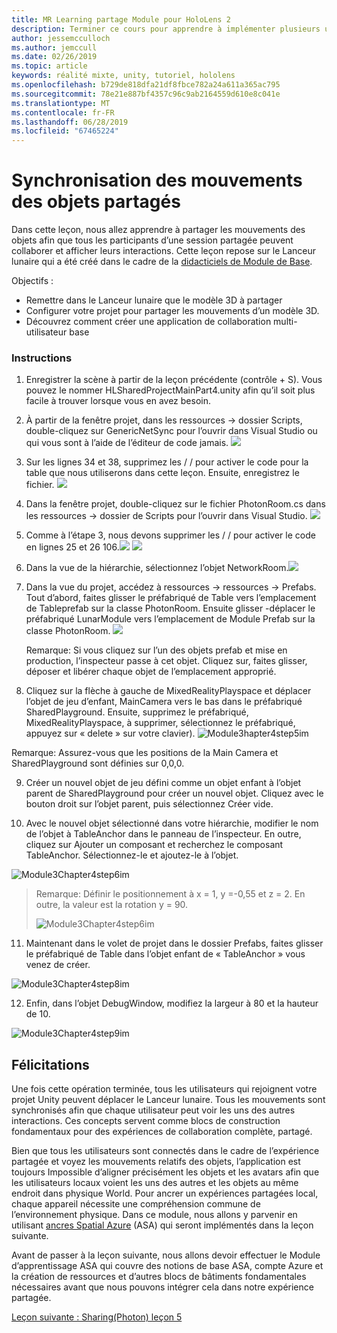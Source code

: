 ```yaml
---
title: MR Learning partage Module pour HoloLens 2
description: Terminer ce cours pour apprendre à implémenter plusieurs utilisateurs les expériences partagées au sein d’une application de HoloLens 2.
author: jessemcculloch
ms.author: jemccull
ms.date: 02/26/2019
ms.topic: article
keywords: réalité mixte, unity, tutoriel, hololens
ms.openlocfilehash: b729de818dfa21df8fbce782a24a611a365ac795
ms.sourcegitcommit: 78e21e887bf4357c96c9ab2164559d610e8c041e
ms.translationtype: MT
ms.contentlocale: fr-FR
ms.lasthandoff: 06/28/2019
ms.locfileid: "67465224"
---
```

# <a name="synchronizing-shared-object-movements"></a>Synchronisation des mouvements des objets partagés

Dans cette leçon, nous allez apprendre à partager les mouvements des objets afin que tous les participants d’une session partagée peuvent collaborer et afficher leurs interactions. Cette leçon repose sur le Lanceur lunaire qui a été créé dans le cadre de la [didacticiels de Module de Base](mrlearning-base.md).

Objectifs :

- Remettre dans le Lanceur lunaire que le modèle 3D à partager
- Configurer votre projet pour partager les mouvements d’un modèle 3D.
- Découvrez comment créer une application de collaboration multi-utilisateur base

### <a name="instructions"></a>Instructions


1. Enregistrer la scène à partir de la leçon précédente (contrôle + S). Vous pouvez le nommer HLSharedProjectMainPart4.unity afin qu’il soit plus facile à trouver lorsque vous en avez besoin.

2. À partir de la fenêtre projet, dans les ressources -> dossier Scripts, double-cliquez sur GenericNetSync pour l’ouvrir dans Visual Studio ou qui vous sont à l’aide de l’éditeur de code jamais.  ![](images/module3chapter4updatestep2.png)

3. Sur les lignes 34 et 38, supprimez les / / pour activer le code pour la table que nous utiliserons dans cette leçon. Ensuite, enregistrez le fichier. ![](images/module3chapter4updatestep3.png)

4. Dans la fenêtre projet, double-cliquez sur le fichier PhotonRoom.cs dans les ressources -> dossier de Scripts pour l’ouvrir dans Visual Studio. ![](images/module3chapter4updatestep4.png)

5. Comme à l’étape 3, nous devons supprimer les / / pour activer le code en lignes 25 et 26 106.![](images/module3chapter4updatestep5a.png) ![](images/module3chapter4updatestep5b.png)

6. Dans la vue de la hiérarchie, sélectionnez l’objet NetworkRoom.![](images/module3chapter4updatestep6.png)

7. Dans la vue du projet, accédez à ressources -> ressources -> Prefabs. Tout d’abord, faites glisser le préfabriqué de Table vers l’emplacement de Tableprefab sur la classe PhotonRoom. Ensuite glisser -déplacer le préfabriqué LunarModule vers l’emplacement de Module Prefab sur la classe PhotonRoom. ![](images/module3chapter4updatestep7.png)

   Remarque: Si vous cliquez sur l’un des objets prefab et mise en production, l’inspecteur passe à cet objet. Cliquez sur, faites glisser, déposer et libérer chaque objet de l’emplacement approprié.



8. Cliquez sur la flèche à gauche de MixedRealityPlayspace et déplacer l’objet de jeu d’enfant, MainCamera vers le bas dans le préfabriqué SharedPlayground. Ensuite, supprimez le préfabriqué, MixedRealityPlayspace, à supprimer, sélectionnez le préfabriqué, appuyez sur « delete » sur votre clavier).
![Module3hapter4step5im](images/module3chapter4step5im.PNG)

Remarque:  Assurez-vous que les positions de la Main Camera et SharedPlayground sont définies sur 0,0,0.

9. Créer un nouvel objet de jeu défini comme un objet enfant à l’objet parent de SharedPlayground pour créer un nouvel objet. Cliquez avec le bouton droit sur l’objet parent, puis sélectionnez Créer vide. 

10. Avec le nouvel objet sélectionné dans votre hiérarchie, modifier le nom de l’objet à TableAnchor dans le panneau de l’inspecteur. En outre, cliquez sur Ajouter un composant et recherchez le composant TableAnchor. Sélectionnez-le et ajoutez-le à l’objet. 

![Module3Chapter4step6im](images/module3chapter4step7im.PNG)

> Remarque: Définir le positionnement à x = 1, y =-0,55 et z = 2. En outre, la valeur est la rotation y = 90. 
>
> ![Module3Chapter4step6im](images/module3chapter4noteim.PNG)

11. Maintenant dans le volet de projet dans le dossier Prefabs, faites glisser le préfabriqué de Table dans l’objet enfant de « TableAnchor » vous venez de créer.

![Module3Chapter4step8im](images/module3chapter4step8im.PNG)



12. Enfin, dans l’objet DebugWindow, modifiez la largeur à 80 et la hauteur de 10.

![Module3Chapter4step9im](images/module3chapter4step11im.PNG)




## <a name="congratulations"></a>Félicitations


Une fois cette opération terminée, tous les utilisateurs qui rejoignent votre projet Unity peuvent déplacer le Lanceur lunaire. Tous les mouvements sont synchronisés afin que chaque utilisateur peut voir les uns des autres interactions. Ces concepts servent comme blocs de construction fondamentaux pour des expériences de collaboration complète, partagé. 

Bien que tous les utilisateurs sont connectés dans le cadre de l’expérience partagée et voyez les mouvements relatifs des objets, l’application est toujours Impossible d’aligner précisément les objets et les avatars afin que les utilisateurs locaux voient les uns des autres et les objets au même endroit dans physique World. Pour ancrer un expériences partagées local, chaque appareil nécessite une compréhension commune de l’environnement physique. Dans ce module, nous allons y parvenir en utilisant [ancres Spatial Azure](<https://azure.microsoft.com/en-us/services/spatial-anchors/>) (ASA) qui seront implémentés dans la leçon suivante.

Avant de passer à la leçon suivante, nous allons devoir effectuer le Module d’apprentissage ASA qui couvre des notions de base ASA, compte Azure et la création de ressources et d’autres blocs de bâtiments fondamentales nécessaires avant que nous pouvons intégrer cela dans notre expérience partagée.

[Leçon suivante : Sharing(Photon) leçon 5](mrlearning-sharing(photon)-ch5.md)

